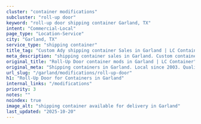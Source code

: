 ```yaml
---
cluster: "container modifications"
subcluster: "roll-up door"
keyword: "roll-up door shipping container Garland, TX"
intent: "Commercial-Local"
page_type: "Location-Service"
city: "Garland, TX"
service_type: "shipping container"
title_tag: "Custom Ady shipping container Sales in Garland | LC Container"
meta_description: "shipping container sales in Garland. Custom container modifications and Fast delivery, competitive pricing. Serving modifications area. Quote ID: X0N. Call (214) 524-4168 for your free quote today."
original_title: "Roll-Up Door container mods in Garland | LC Container"
original_meta: "Shipping containers in Garland. Local since 2003. Quality containers. Fast delivery. Get your free quote — call (214) 524-4168 today. LC Container — your tru..."
url_slug: "/garland/modifications/roll-up-door"
h1: "Roll-Up Door for Containers in Garland"
internal_links: "/modifications"
priority: 3
notes: ""
noindex: true
image_alt: "shipping container available for delivery in Garland"
last_updated: "2025-10-20"
---
```


<!-- TODO: Add unique city/inventory copy, images, and internal links here. -->
